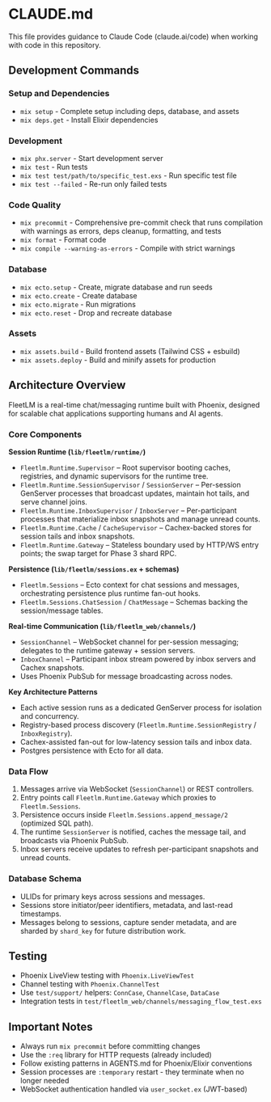 # CLAUDE.md

This file provides guidance to Claude Code (claude.ai/code) when working with code in this repository.

## Development Commands

### Setup and Dependencies
- `mix setup` - Complete setup including deps, database, and assets
- `mix deps.get` - Install Elixir dependencies

### Development
- `mix phx.server` - Start development server
- `mix test` - Run tests
- `mix test test/path/to/specific_test.exs` - Run specific test file
- `mix test --failed` - Re-run only failed tests

### Code Quality
- `mix precommit` - Comprehensive pre-commit check that runs compilation with warnings as errors, deps cleanup, formatting, and tests
- `mix format` - Format code
- `mix compile --warning-as-errors` - Compile with strict warnings

### Database
- `mix ecto.setup` - Create, migrate database and run seeds
- `mix ecto.create` - Create database
- `mix ecto.migrate` - Run migrations
- `mix ecto.reset` - Drop and recreate database

### Assets
- `mix assets.build` - Build frontend assets (Tailwind CSS + esbuild)
- `mix assets.deploy` - Build and minify assets for production

## Architecture Overview

FleetLM is a real-time chat/messaging runtime built with Phoenix, designed for scalable chat applications supporting humans and AI agents.

### Core Components

**Session Runtime (`lib/fleetlm/runtime/`)**
- `Fleetlm.Runtime.Supervisor` – Root supervisor booting caches, registries, and dynamic supervisors for the runtime tree.
- `Fleetlm.Runtime.SessionSupervisor` / `SessionServer` – Per-session GenServer processes that broadcast updates, maintain hot tails, and serve channel joins.
- `Fleetlm.Runtime.InboxSupervisor` / `InboxServer` – Per-participant processes that materialize inbox snapshots and manage unread counts.
- `Fleetlm.Runtime.Cache` / `CacheSupervisor` – Cachex-backed stores for session tails and inbox snapshots.
- `Fleetlm.Runtime.Gateway` – Stateless boundary used by HTTP/WS entry points; the swap target for Phase 3 shard RPC.

**Persistence (`lib/fleetlm/sessions.ex` + schemas)**
- `Fleetlm.Sessions` – Ecto context for chat sessions and messages, orchestrating persistence plus runtime fan-out hooks.
- `Fleetlm.Sessions.ChatSession` / `ChatMessage` – Schemas backing the session/message tables.

**Real-time Communication (`lib/fleetlm_web/channels/`)**
- `SessionChannel` – WebSocket channel for per-session messaging; delegates to the runtime gateway + session servers.
- `InboxChannel` – Participant inbox stream powered by inbox servers and Cachex snapshots.
- Uses Phoenix PubSub for message broadcasting across nodes.

**Key Architecture Patterns**
- Each active session runs as a dedicated GenServer process for isolation and concurrency.
- Registry-based process discovery (`Fleetlm.Runtime.SessionRegistry` / `InboxRegistry`).
- Cachex-assisted fan-out for low-latency session tails and inbox data.
- Postgres persistence with Ecto for all data.

### Data Flow
1. Messages arrive via WebSocket (`SessionChannel`) or REST controllers.
2. Entry points call `Fleetlm.Runtime.Gateway` which proxies to `Fleetlm.Sessions`.
3. Persistence occurs inside `Fleetlm.Sessions.append_message/2` (optimized SQL path).
4. The runtime `SessionServer` is notified, caches the message tail, and broadcasts via Phoenix PubSub.
5. Inbox servers receive updates to refresh per-participant snapshots and unread counts.

### Database Schema
- ULIDs for primary keys across sessions and messages.
- Sessions store initiator/peer identifiers, metadata, and last-read timestamps.
- Messages belong to sessions, capture sender metadata, and are sharded by `shard_key` for future distribution work.

## Testing

- Phoenix LiveView testing with `Phoenix.LiveViewTest`
- Channel testing with `Phoenix.ChannelTest`
- Use `test/support/` helpers: `ConnCase`, `ChannelCase`, `DataCase`
- Integration tests in `test/fleetlm_web/channels/messaging_flow_test.exs`

## Important Notes

- Always run `mix precommit` before committing changes
- Use the `:req` library for HTTP requests (already included)
- Follow existing patterns in AGENTS.md for Phoenix/Elixir conventions
- Session processes are `:temporary` restart - they terminate when no longer needed
- WebSocket authentication handled via `user_socket.ex` (JWT-based)
